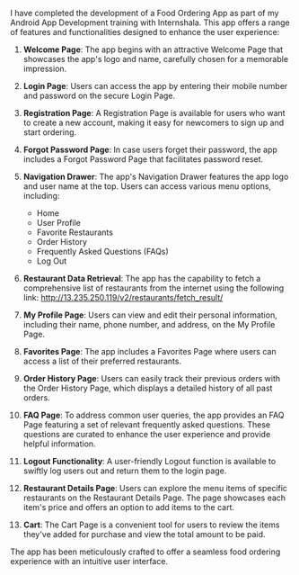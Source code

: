 I have completed the development of a Food Ordering App as part of my Android App Development training with Internshala. This app offers a range of features and functionalities designed to enhance the user experience:

1. **Welcome Page**: The app begins with an attractive Welcome Page that showcases the app's logo and name, carefully chosen for a memorable impression.

2. **Login Page**: Users can access the app by entering their mobile number and password on the secure Login Page.

3. **Registration Page**: A Registration Page is available for users who want to create a new account, making it easy for newcomers to sign up and start ordering.

4. **Forgot Password Page**: In case users forget their password, the app includes a Forgot Password Page that facilitates password reset.

5. **Navigation Drawer**: The app's Navigation Drawer features the app logo and user name at the top. Users can access various menu options, including:
   - Home
   - User Profile
   - Favorite Restaurants
   - Order History
   - Frequently Asked Questions (FAQs)
   - Log Out
6. **Restaurant Data Retrieval**: The app has the capability to fetch a comprehensive list of restaurants from the internet using the following link: http://13.235.250.119/v2/restaurants/fetch_result/

7. **My Profile Page**: Users can view and edit their personal information, including their name, phone number, and address, on the My Profile Page.

8. **Favorites Page**: The app includes a Favorites Page where users can access a list of their preferred restaurants.

9. **Order History Page**: Users can easily track their previous orders with the Order History Page, which displays a detailed history of all past orders.

10. **FAQ Page**: To address common user queries, the app provides an FAQ Page featuring a set of relevant frequently asked questions. These questions are curated to enhance the user experience and provide helpful information.

11. **Logout Functionality**: A user-friendly Logout function is available to swiftly log users out and return them to the login page.

12. **Restaurant Details Page**: Users can explore the menu items of specific restaurants on the Restaurant Details Page. The page showcases each item's price and offers an option to add items to the cart.

13. **Cart**: The Cart Page is a convenient tool for users to review the items they've added for purchase and view the total amount to be paid.

The app has been meticulously crafted to offer a seamless food ordering experience with an intuitive user interface.

